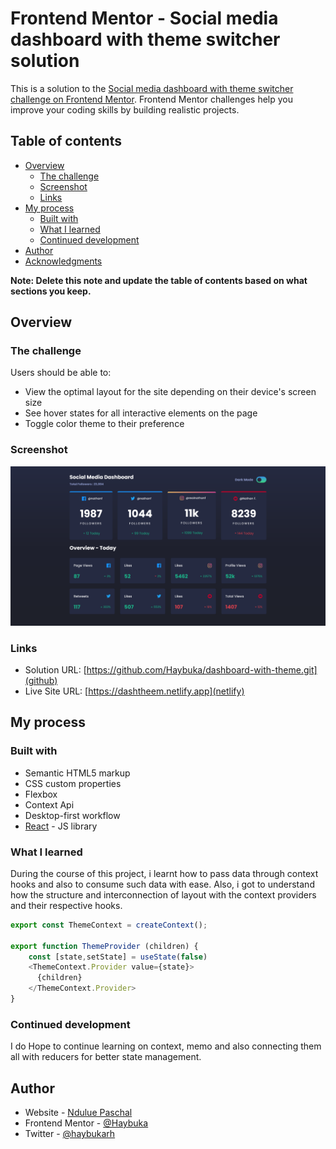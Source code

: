 # Frontend Mentor - Social media dashboard with theme switcher solution

This is a solution to the [Social media dashboard with theme switcher challenge on Frontend Mentor](https://www.frontendmentor.io/challenges/social-media-dashboard-with-theme-switcher-6oY8ozp_H). Frontend Mentor challenges help you improve your coding skills by building realistic projects. 

## Table of contents

- [Overview](#overview)
  - [The challenge](#the-challenge)
  - [Screenshot](#screenshot)
  - [Links](#links)
- [My process](#my-process)
  - [Built with](#built-with)
  - [What I learned](#what-i-learned)
  - [Continued development](#continued-development)
- [Author](#author)
- [Acknowledgments](#acknowledgments)

**Note: Delete this note and update the table of contents based on what sections you keep.**

## Overview

### The challenge

Users should be able to:

- View the optimal layout for the site depending on their device's screen size
- See hover states for all interactive elements on the page
- Toggle color theme to their preference

### Screenshot

![](./screenshot.png)

### Links

- Solution URL: [https://github.com/Haybuka/dashboard-with-theme.git](github)
- Live Site URL: [https://dashtheem.netlify.app](netlify)

## My process

### Built with

- Semantic HTML5 markup
- CSS custom properties
- Flexbox
- Context Api
- Desktop-first workflow
- [React](https://reactjs.org/) - JS library


### What I learned

During the course of this project, i learnt how to pass data through context hooks and also to consume such data with ease. Also, i got to understand how the structure and interconnection of layout with the context providers and their respective hooks.


```js
export const ThemeContext = createContext();

export function ThemeProvider (children) {
    const [state,setState] = useState(false)
    <ThemeContext.Provider value={state}>
      {children}
    </ThemeContext.Provider>
}

```

### Continued development

I do Hope to continue learning on context, memo and also connecting them all with reducers for better state management.



## Author

- Website - [Ndulue Paschal](https://chukwu.netlify.app)
- Frontend Mentor - [@Haybuka](https://www.frontendmentor.io/profile/Haybuka)
- Twitter - [@haybukarh](https://twitter.com/haybukarh)

